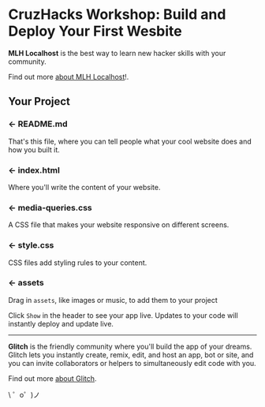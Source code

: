 CruzHacks Workshop: Build and Deploy Your First Wesbite
=================

**MLH Localhost** is the best way to learn new hacker skills with your community.

Find out more [about MLH Localhost](http://localhost.mlh.io)!.

Your Project
------------

### ← README.md

That's this file, where you can tell people what your cool website does and how you built it.

### ← index.html

Where you'll write the content of your website.

### ← media-queries.css

A CSS file that makes your website responsive on different screens.

### ← style.css

CSS files add styling rules to your content.

### ← assets

Drag in `assets`, like images or music, to add them to your project

Click `Show` in the header to see your app live. Updates to your code will instantly deploy and update live.

-------------------
**Glitch** is the friendly community where you'll build the app of your dreams. Glitch lets you instantly create, remix, edit, and host an app, bot or site, and you can invite collaborators or helpers to simultaneously edit code with you.

Find out more [about Glitch](https://glitch.com/about).

\ ゜o゜)ノ
